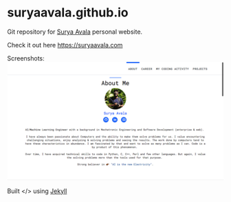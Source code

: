 # suryaavala.github.io

Git repository for [Surya Avala](https://suryaavala.com) personal website.

Check it out here https://suryaavala.com

Screenshots:
![alt text](https://github.com/suryaavala/suryaavala.github.io/blob/master/ss.png)


Built </> using [Jekyll](https://jekyllrb.com/)
